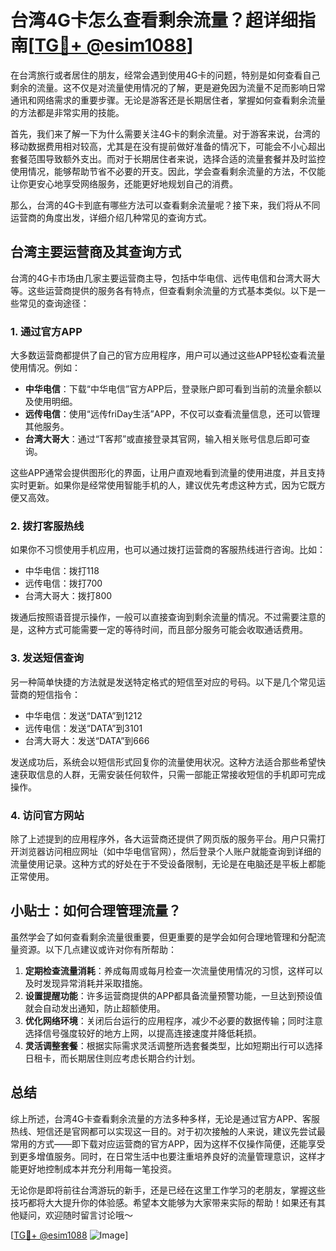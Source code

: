 # 台湾4G卡怎么查看剩余流量？超详细指南[[TG💪+ @esim1088](https://t.me/s/esim1088)]

在台湾旅行或者居住的朋友，经常会遇到使用4G卡的问题，特别是如何查看自己剩余的流量。这不仅是对流量使用情况的了解，更是避免因为流量不足而影响日常通讯和网络需求的重要步骤。无论是游客还是长期居住者，掌握如何查看剩余流量的方法都是非常实用的技能。

首先，我们来了解一下为什么需要关注4G卡的剩余流量。对于游客来说，台湾的移动数据费用相对较高，尤其是在没有提前做好准备的情况下，可能会不小心超出套餐范围导致额外支出。而对于长期居住者来说，选择合适的流量套餐并及时监控使用情况，能够帮助节省不必要的开支。因此，学会查看剩余流量的方法，不仅能让你更安心地享受网络服务，还能更好地规划自己的消费。

那么，台湾的4G卡到底有哪些方法可以查看剩余流量呢？接下来，我们将从不同运营商的角度出发，详细介绍几种常见的查询方式。

## 台湾主要运营商及其查询方式

台湾的4G卡市场由几家主要运营商主导，包括中华电信、远传电信和台湾大哥大等。这些运营商提供的服务各有特点，但查看剩余流量的方式基本类似。以下是一些常见的查询途径：

### 1. **通过官方APP**

大多数运营商都提供了自己的官方应用程序，用户可以通过这些APP轻松查看流量使用情况。例如：

- **中华电信**：下载“中华电信”官方APP后，登录账户即可看到当前的流量余额以及使用明细。
- **远传电信**：使用“远传friDay生活”APP，不仅可以查看流量信息，还可以管理其他服务。
- **台湾大哥大**：通过“T客邦”或直接登录其官网，输入相关账号信息后即可查询。

这些APP通常会提供图形化的界面，让用户直观地看到流量的使用进度，并且支持实时更新。如果你是经常使用智能手机的人，建议优先考虑这种方式，因为它既方便又高效。

### 2. **拨打客服热线**

如果你不习惯使用手机应用，也可以通过拨打运营商的客服热线进行咨询。比如：

- 中华电信：拨打118
- 远传电信：拨打700
- 台湾大哥大：拨打800

拨通后按照语音提示操作，一般可以直接查询到剩余流量的情况。不过需要注意的是，这种方式可能需要一定的等待时间，而且部分服务可能会收取通话费用。

### 3. **发送短信查询**

另一种简单快捷的方法就是发送特定格式的短信至对应的号码。以下是几个常见运营商的短信指令：

- 中华电信：发送“DATA”到1212
- 远传电信：发送“DATA”到3101
- 台湾大哥大：发送“DATA”到666

发送成功后，系统会以短信形式回复你的流量使用状况。这种方法适合那些希望快速获取信息的人群，无需安装任何软件，只需一部能正常接收短信的手机即可完成操作。

### 4. **访问官方网站**

除了上述提到的应用程序外，各大运营商还提供了网页版的服务平台。用户只需打开浏览器访问相应网址（如中华电信官网），然后登录个人账户就能查询到详细的流量使用记录。这种方式的好处在于不受设备限制，无论是在电脑还是平板上都能正常使用。

## 小贴士：如何合理管理流量？

虽然学会了如何查看剩余流量很重要，但更重要的是学会如何合理地管理和分配流量资源。以下几点建议或许对你有所帮助：

1. **定期检查流量消耗**：养成每周或每月检查一次流量使用情况的习惯，这样可以及时发现异常消耗并采取措施。
2. **设置提醒功能**：许多运营商提供的APP都具备流量预警功能，一旦达到预设值就会自动发出通知，防止超额使用。
3. **优化网络环境**：关闭后台运行的应用程序，减少不必要的数据传输；同时注意选择信号强度较好的地方上网，以提高连接速度并降低耗损。
4. **灵活调整套餐**：根据实际需求灵活调整所选套餐类型，比如短期出行可以选择日租卡，而长期居住则应考虑长期合约计划。

## 总结

综上所述，台湾4G卡查看剩余流量的方法多种多样，无论是通过官方APP、客服热线、短信还是官网都可以实现这一目的。对于初次接触的人来说，建议先尝试最常用的方式——即下载对应运营商的官方APP，因为这样不仅操作简便，还能享受到更多增值服务。同时，在日常生活中也要注重培养良好的流量管理意识，这样才能更好地控制成本并充分利用每一笔投资。

无论你是即将前往台湾游玩的新手，还是已经在这里工作学习的老朋友，掌握这些技巧都将大大提升你的体验感。希望本文能够为大家带来实际的帮助！如果还有其他疑问，欢迎随时留言讨论哦～

[[TG💪+ @esim1088](https://t.me/s/esim1088) ![Image](https://i.postimg.cc/4NQfJmqS/Snipaste-2025-05-13-00-14-12.png)]